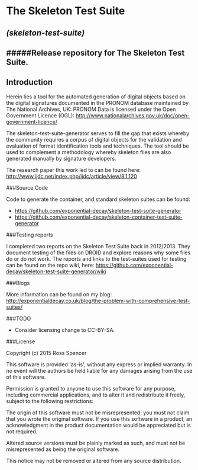 # The Skeleton Test Suite
*(skeleton-test-suite)*
---
#####Release repository for The Skeleton Test Suite. 
---
## Introduction

Herein lies a tool for the automated generation of digital objects based on the digital signatures documented in the PRONOM database maintained by The National Archives, UK: PRONOM Data is licensed under the Open Government Licence (OGL): http://www.nationalarchives.gov.uk/doc/open-government-licence/

The skeleton-test-suite-generator serves to fill the gap that exists whereby the community requires a corpus of digital objects for the validation and evaluation of format identification tools and techniques. The tool should be used to complement a methodology whereby skeleton files are also generated manually by signature developers.

The research paper this work led to can be found here: http://www.ijdc.net/index.php/ijdc/article/view/8.1.120

###Source Code

Code to generate the container, and standard skeleton suites can be found:

- https://github.com/exponential-decay/skeleton-test-suite-generator
- https://github.com/exponential-decay/skeleton-container-test-suite-generator

###Testing reports

I completed two reports on the Skeleton Test Suite back in 2012/2013. They document testing of the files on DROID and explore reasons why some files do or do not work. The reports and links to the test-suites used for testing can be found on the repo wiki, here: https://github.com/exponential-decay/skeleton-test-suite-generator/wiki

###Blogs

More information can be found on my blog: http://exponentialdecay.co.uk/blog/the-problem-with-comprehensive-test-suites/

###TODO

- Consider licensing change to CC-BY-SA.

###License

Copyright (c) 2015 Ross Spencer

This software is provided 'as-is', without any express or implied warranty. In no event will the authors be held liable for any damages arising from the use of this software.

Permission is granted to anyone to use this software for any purpose, including commercial applications, and to alter it and redistribute it freely, subject to the following restrictions:

The origin of this software must not be misrepresented; you must not claim that you wrote the original software. If you use this software in a product, an acknowledgment in the product documentation would be appreciated but is not required.

Altered source versions must be plainly marked as such, and must not be misrepresented as being the original software.

This notice may not be removed or altered from any source distribution.
